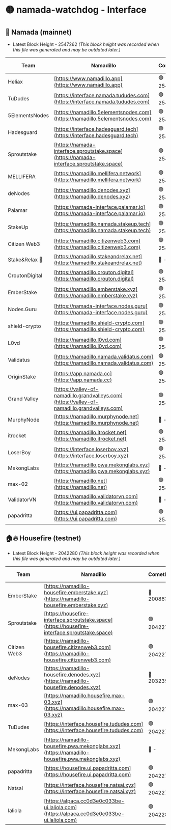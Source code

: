 # 🟡 namada-watchdog - Interface

## 🚀 Namada (mainnet)
- Latest Block Height - 2547262 *(This block height was recorded when this file was generated and may be outdated later.)*

| Team | Namadillo | CometBFT | Indexer | MASP Indexer |
|-|-|-|-|-|
| Heliax | [https://www.namadillo.app](https://www.namadillo.app) | 🟢 2547228 | 🟢 2547227 | 🟢 2547228 |
| TuDudes | [https://interface.namada.tududes.com](https://interface.namada.tududes.com) | 🟢 2547228 | 🟢 2547228 | 🟢 2547228 |
| 5ElementsNodes | [https://namadillo.5elementsnodes.com](https://namadillo.5elementsnodes.com) | 🟢 2547228 | 🟢 2547228 | 🟢 2547228 |
| Hadesguard | [https://interface.hadesguard.tech](https://interface.hadesguard.tech) | 🟢 2547229 | 🟢 2547228 | 🟢 2547228 |
| Sproutstake | [https://namada-interface.sproutstake.space](https://namada-interface.sproutstake.space) | 🟢 2547229 | 🔴 2513702 | 🔴 - |
| MELLIFERA | [https://namadillo.mellifera.network](https://namadillo.mellifera.network) | 🟢 2547232 | 🟢 2547231 | 🟢 2547232 |
| deNodes | [https://namadillo.denodes.xyz](https://namadillo.denodes.xyz) | 🟢 2547233 | 🟢 2547232 | 🟢 2547232 |
| Palamar | [https://namada-interface.palamar.io](https://namada-interface.palamar.io) | 🟢 2547233 | 🟢 2547233 | 🟢 2547233 |
| StakeUp | [https://namadillo.namada.stakeup.tech](https://namadillo.namada.stakeup.tech) | 🟢 2547234 | 🟢 2547234 | 🟢 2547233 |
| Citizen Web3 | [https://namadillo.citizenweb3.com](https://namadillo.citizenweb3.com) | 🟢 2547234 | 🟢 2547234 | 🟢 2547234 |
| Stake&Relax 🦥 | [https://namadillo.stakeandrelax.net](https://namadillo.stakeandrelax.net) | 🔴 - | 🔴 - | 🔴 - |
| CroutonDigital | [https://namadillo.crouton.digital](https://namadillo.crouton.digital) | 🟢 2547250 | 🟢 2547250 | 🟢 2547250 |
| EmberStake | [https://namadillo.emberstake.xyz](https://namadillo.emberstake.xyz) | 🟢 2547251 | 🟢 2547250 | 🟢 2547250 |
| Nodes.Guru | [https://namada-interface.nodes.guru](https://namada-interface.nodes.guru) | 🟢 2547251 | 🟢 2547251 | 🟢 2547251 |
| shield-crypto | [https://namadillo.shield-crypto.com](https://namadillo.shield-crypto.com) | 🟢 2547252 | 🟢 2547251 | 🟢 2547251 |
| L0vd | [https://namadillo.l0vd.com](https://namadillo.l0vd.com) | 🟢 2547252 | 🟢 2547252 | 🟢 2547252 |
| Validatus | [https://namadillo.namada.validatus.com](https://namadillo.namada.validatus.com) | 🟢 2547253 | 🟢 2547253 | 🟢 2547252 |
| OriginStake | [https://app.namada.cc](https://app.namada.cc) | 🟢 2547253 | 🟢 2547253 | 🟢 2547253 |
| Grand Valley | [https://valley-of-namadillo.grandvalleys.com](https://valley-of-namadillo.grandvalleys.com) | 🟢 2547254 | 🟢 2547254 | 🟢 2547254 |
| MurphyNode | [https://namadillo.murphynode.net](https://namadillo.murphynode.net) | 🔴 - | 🔴 - | 🔴 - |
| itrocket | [https://namadillo.itrocket.net](https://namadillo.itrocket.net) | 🟢 2547257 | 🟢 2547257 | 🟢 2547257 |
| LoserBoy | [https://interface.loserboy.xyz](https://interface.loserboy.xyz) | 🟢 2547257 | 🟢 2547257 | 🟢 2547257 |
| MekongLabs | [https://namadillo.pwa.mekonglabs.xyz](https://namadillo.pwa.mekonglabs.xyz) | 🔴 - | 🔴 - | 🔴 - |
| max-02 | [https://namadillo.net](https://namadillo.net) | 🟢 2547260 | 🟢 2547259 | 🟢 2547259 |
| ValidatorVN | [https://namadillo.validatorvn.com](https://namadillo.validatorvn.com) | 🔴 - | 🔴 - | 🔴 - |
| papadritta | [https://ui.papadritta.com](https://ui.papadritta.com) | 🟢 2547262 | 🟢 2547262 | 🔴 2545954 |

## 🏠🔥 Housefire (testnet)
- Latest Block Height - 2042280 *(This block height was recorded when this file was generated and may be outdated later.)*

| Team | Namadillo | CometBFT | Indexer | MASP Indexer |
|-|-|-|-|-|
| EmberStake | [https://namadillo-housefire.emberstake.xyz](https://namadillo-housefire.emberstake.xyz) | 🔴 2008636 | 🔴 2008636 | 🔴 2008636 |
| Sproutstake | [https://housefire-interface.sproutstake.space](https://housefire-interface.sproutstake.space) | 🟢 2042275 | 🟢 2042275 | 🟢 2042275 |
| Citizen Web3 | [https://namadillo-housefire.citizenweb3.com](https://namadillo-housefire.citizenweb3.com) | 🟢 2042276 | 🟢 2042276 | 🟢 2042276 |
| deNodes | [https://namadillo-housefire.denodes.xyz](https://namadillo-housefire.denodes.xyz) | 🔴 2032357 | 🔴 2028631 | 🔴 2032349 |
| max-03 | [https://namadillo.housefire.max-03.xyz](https://namadillo.housefire.max-03.xyz) | 🟢 2042277 | 🟢 2042277 | 🟢 2042277 |
| TuDudes | [https://interface.housefire.tududes.com](https://interface.housefire.tududes.com) | 🟢 2042277 | 🟢 2042277 | 🟢 2042277 |
| MekongLabs | [https://namadillo-housefire.pwa.mekonglabs.xyz](https://namadillo-housefire.pwa.mekonglabs.xyz) | 🔴 - | 🔴 - | 🔴 - |
| papadritta | [https://housefire.ui.papadritta.com](https://housefire.ui.papadritta.com) | 🟢 2042279 | 🟢 2042279 | 🟢 2042279 |
| Natsai | [https://interface.housefire.natsai.xyz](https://interface.housefire.natsai.xyz) | 🟢 2042279 | 🟢 2042279 | 🟢 2042279 |
| laliola | [https://alpaca.cc0d3e0c033be-ui.laliola.com](https://alpaca.cc0d3e0c033be-ui.laliola.com) | 🟢 2042280 | 🟢 2042280 | 🟢 2042280 |

